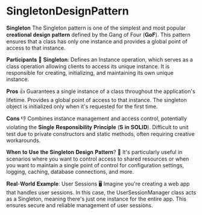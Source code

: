 # SingletonDesignPattern

𝐒𝐢𝐧𝐠𝐥𝐞𝐭𝐨𝐧 
The Singleton pattern is one of the simplest and most popular 𝐜𝐫𝐞𝐚𝐭𝐢𝐨𝐧𝐚𝐥 𝐝𝐞𝐬𝐢𝐠𝐧 𝐩𝐚𝐭𝐭𝐞𝐫𝐧 defined by the Gang of Four (𝐆𝐨𝐅). This pattern ensures that a class has only one instance and provides a global point of access to that instance. 

𝐏𝐚𝐫𝐭𝐢𝐜𝐢𝐩𝐚𝐧𝐭𝐬 📝
𝐒𝐢𝐧𝐠𝐥𝐞𝐭𝐨𝐧: Defines an Instance operation, which serves as a class operation allowing clients to access its unique instance. 
It is responsible for creating, initializing, and maintaining its own unique instance.

𝐏𝐫𝐨𝐬 👍
Guarantees a single instance of a class throughout the application's lifetime.
Provides a global point of access to that instance.
The singleton object is initialized only when it's requested for the first time.

𝐂𝐨𝐧𝐬 👎
Combines instance management and access control, potentially violating the 𝐒𝐢𝐧𝐠𝐥𝐞 𝐑𝐞𝐬𝐩𝐨𝐧𝐬𝐢𝐛𝐢𝐥𝐢𝐭𝐲 𝐏𝐫𝐢𝐧𝐜𝐢𝐩𝐥𝐞 (𝐒 𝐢𝐧 𝐒𝐎𝐋𝐈𝐃).
Difficult to unit test due to private constructors and static methods, often requiring creative workarounds.

𝐖𝐡𝐞𝐧 𝐭𝐨 𝐔𝐬𝐞 𝐭𝐡𝐞 𝐒𝐢𝐧𝐠𝐥𝐞𝐭𝐨𝐧 𝐃𝐞𝐬𝐢𝐠𝐧 𝐏𝐚𝐭𝐭𝐞𝐫𝐧? 🤔
It's particularly useful in scenarios where you want to control access to shared resources or when you want to maintain a single point of control for configuration settings, logging, caching, database connections, and more.

𝐑𝐞𝐚𝐥-𝐖𝐨𝐫𝐥𝐝 𝐄𝐱𝐚𝐦𝐩𝐥𝐞: User Sessions 🖥️
Imagine you're creating a web app that handles user sessions. In this case, the UserSessionManager class acts as a Singleton, meaning there's just one instance for the entire app. This ensures secure and reliable management of user sessions.
